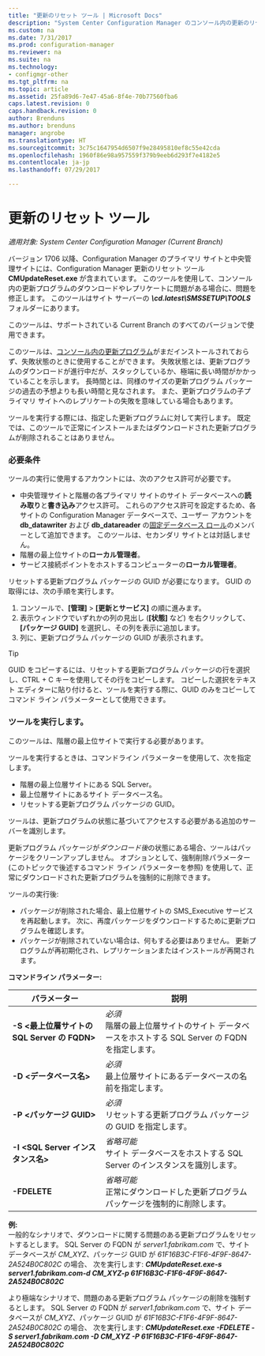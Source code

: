 ```yaml
---
title: "更新のリセット ツール | Microsoft Docs"
description: "System Center Configuration Manager のコンソール内の更新のリセット ツールを使用します。"
ms.custom: na
ms.date: 7/31/2017
ms.prod: configuration-manager
ms.reviewer: na
ms.suite: na
ms.technology:
- configmgr-other
ms.tgt_pltfrm: na
ms.topic: article
ms.assetid: 25fa89d6-7e47-45a6-8f4e-70b77560fba6
caps.latest.revision: 0
caps.handback.revision: 0
author: Brenduns
ms.author: brenduns
manager: angrobe
ms.translationtype: HT
ms.sourcegitcommit: 3c75c1647954d6507f9e28495810ef8c55e42cda
ms.openlocfilehash: 1960f86e98a957559f379b9eeb6d293f7e4182e5
ms.contentlocale: ja-jp
ms.lasthandoff: 07/29/2017

---
```

# <a name="update-reset-tool"></a>更新のリセット ツール

*適用対象: System Center Configuration Manager (Current Branch)*  


バージョン 1706 以降、Configuration Manager のプライマリ サイトと中央管理サイトには、Configuration Manager 更新のリセット ツール **CMUpdateReset.exe** が含まれています。 このツールを使用して、コンソール内の更新プログラムのダウンロードやレプリケートに問題がある場合に、問題を修正します。 このツールはサイト サーバーの ***\cd.latest\SMSSETUP\TOOLS*** フォルダーにあります。

このツールは、サポートされている Current Branch のすべてのバージョンで使用できます。

このツールは、[コンソール内の更新プログラム](/sccm/core/servers/manage/install-in-console-updates)がまだインストールされておらず、失敗状態のときに使用することができます。 失敗状態とは、更新プログラムのダウンロードが進行中だが、スタックしているか、極端に長い時間がかかっていることを示します。 長時間とは、同様のサイズの更新プログラム パッケージの過去の予想よりも長い時間と見なされます。 また、更新プログラムの子プライマリ サイトへのレプリケートの失敗を意味している場合もあります。  

ツールを実行する際には、指定した更新プログラムに対して実行します。 既定では、このツールで正常にインストールまたはダウンロードされた更新プログラムが削除されることはありません。  

### <a name="prerequisites"></a>必要条件
ツールの実行に使用するアカウントには、次のアクセス許可が必要です。
-   中央管理サイトと階層の各プライマリ サイトのサイト データベースへの**読み取り**と**書き込み**アクセス許可。 これらのアクセス許可を設定するため、各サイトの Configuration Manager データベースで、ユーザー アカウントを **db_datawriter** および **db_datareader** の[固定データベース ロール](/sql/relational-databases/security/authentication-access/database-level-roles#fixed-database-roles)のメンバーとして追加できます。 このツールは、セカンダリ サイトとは対話しません。
-   階層の最上位サイトの**ローカル管理者**。
-   サービス接続ポイントをホストするコンピューターの**ローカル管理者**。

リセットする更新プログラム パッケージの GUID が必要になります。 GUID の取得には、次の手順を実行します。
  1.   コンソールで、**[管理]** > **[更新とサービス]** の順に進みます。
  2.   表示ウィンドウでいずれかの列の見出し (**[状態]** など) を右クリックして、**[パッケージ GUID]** を選択し、その列を表示に追加します。
  3.   列に、更新プログラム パッケージの GUID が表示されます。

> [!TIP]  
> GUID をコピーするには、リセットする更新プログラム パッケージの行を選択し、CTRL + C キーを使用してその行をコピーします。 コピーした選択をテキスト エディターに貼り付けると、ツールを実行する際に、GUID のみをコピーしてコマンド ライン パラメーターとして使用できます。

### <a name="run-the-tool"></a>ツールを実行します。    
このツールは、階層の最上位サイトで実行する必要があります。

ツールを実行するときは、コマンドライン パラメーターを使用して、次を指定します。
  -   階層の最上位層サイトにある SQL Server。
  -   最上位層サイトにあるサイト データベース名。
  -   リセットする更新プログラム パッケージの GUID。

ツールは、更新プログラムの状態に基づいてアクセスする必要がある追加のサーバーを識別します。   

更新プログラム パッケージが*ダウンロード後*の状態にある場合、ツールはパッケージをクリーンアップしません。 オプションとして、強制削除パラメーター (このトピックで後述するコマンド ライン パラメーターを参照) を使用して、正常にダウンロードされた更新プログラムを強制的に削除できます。

ツールの実行後:
-   パッケージが削除された場合、最上位層サイトの SMS_Executive サービスを再起動します。 次に、再度パッケージをダウンロードするために更新プログラムを確認します。
-   パッケージが削除されていない場合は、何もする必要はありません。 更新プログラムが再初期化され、レプリケーションまたはインストールが再開されます。

**コマンドライン パラメーター:**  

| パラメーター        |説明                 |  
|------------------|----------------------------|  
|**-S &lt;最上位層サイトの SQL Server の FQDN>** | *必須* <br> 階層の最上位層サイトのサイト データベースをホストする SQL Server の FQDN を指定します。    |  
| **-D &lt;データベース名>**                        | *必須* <br> 最上位層サイトにあるデータベースの名前を指定します。  |  
| **-P &lt;パッケージ GUID>**                         | *必須* <br> リセットする更新プログラム パッケージの GUID を指定します。   |  
| **-I &lt;SQL Server インスタンス名>**             | *省略可能* <br> サイト データベースをホストする SQL Server のインスタンスを識別します。 |
| **-FDELETE**                              | *省略可能* <br> 正常にダウンロードした更新プログラム パッケージを強制的に削除します。 |  
 **例:**  
 一般的なシナリオで、ダウンロードに関する問題のある更新プログラムをリセットするとします。 SQL Server の FQDN が *server1.fabrikam.com* で、サイト データベースが *CM_XYZ*、パッケージ GUID が *61F16B3C-F1F6-4F9F-8647-2A524B0C802C* の場合、  次を実行します: ***CMUpdateReset.exe-s server1.fabrikam.com-d CM_XYZ-p 61F16B3C-F1F6-4F9F-8647-2A524B0C802C***

 より極端なシナリオで、問題のある更新プログラム パッケージの削除を強制するとします。 SQL Server の FQDN が *server1.fabrikam.com* で、サイト データベースが *CM_XYZ*、パッケージ GUID が *61F16B3C-F1F6-4F9F-8647-2A524B0C802C* の場合、  次を実行します: ***CMUpdateReset.exe  -FDELETE -S server1.fabrikam.com -D CM_XYZ -P 61F16B3C-F1F6-4F9F-8647-2A524B0C802C***

